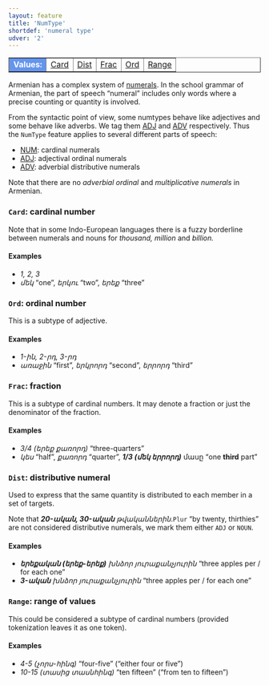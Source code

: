 ```yaml
---
layout: feature
title: 'NumType'
shortdef: 'numeral type'
udver: '2'
---
```


<table class="typeindex" border="1">
<tr>
  <td style="background-color:cornflowerblue;color:white"><strong>Values:</strong> </td>
  <td><a href="#Card">Card</a></td>
  <td><a href="#Dist">Dist</a></td>
  <td><a href="#Frac">Frac</a></td>
  <td><a href="#Ord">Ord</a></td>
  <td><a href="#Range">Range</a></td>
</tr>
</table>

Armenian has a complex system of [numerals](NUM). In the school grammar of Armenian, the part of speech “numeral” includes only words where a precise counting or quantity is involved.

From the syntactic point of view, some numtypes behave like adjectives and some behave like adverbs. We tag them [ADJ]() and [ADV]() respectively. Thus the `NumType` feature applies to several different parts of speech:

* [NUM](): cardinal numerals
* [ADJ](): adjectival ordinal numerals
* [ADV](): adverbial distributive numerals

Note that there are no _adverbial ordinal_ and _multiplicative numerals_ in Armenian.

### <a name="Card">`Card`</a>: cardinal number

Note that in some Indo-European languages there is a fuzzy borderline
between numerals and nouns for _thousand, million_ and _billion._

#### Examples

* _1, 2, 3_
* _մեկ_ “one”, _երկու_ “two”, _երեք_ “three”

### <a name="Ord">`Ord`</a>: ordinal number

This is a subtype of adjective.

#### Examples

* _1-ին, 2-րդ, 3-րդ_
* _առաջին_ “first”, _երկրորդ_ “second”, _երրորդ_ “third”

### <a name="Frac">`Frac`</a>: fraction

This is a subtype of cardinal numbers. It may denote a fraction or just the denominator of the fraction.

#### Examples

* _3/4 (երեք քառորդ)_ “three-quarters”
* _կես_ “half”, _քառորդ_ “quarter”, _<b>1/3 (մեկ երրորդ)</b>_ մասը “one <b>third</b> part”

### <a name="Dist">`Dist`</a>: distributive numeral

Used to express that the same quantity is distributed to each member in a set of targets.

Note that _<b>20-ական, 30-ական</b> թվականներին_.`Plur` “by twenty, thirthies” are not considered distributive numerals, we mark them either `ADJ` or `NOUN`.

#### Examples

* _<b>երեքական (երեք-երեք)</b> խնձոր յուրաքանչյուրին_ “three apples per / for each one”
* _<b>3-ական</b> խնձոր յուրաքանչյուրին_ “three apples per / for each one”

### <a name="Range">`Range`</a>: range of values

This could be considered a subtype of cardinal numbers (provided tokenization leaves it as one token).

#### Examples

* _4-5 (չորս-հինգ)_ “four-five” (“either four or five”)
* _10-15 (տասից տասնհինգ)_ “ten fifteen” (“from ten to fifteen”)
